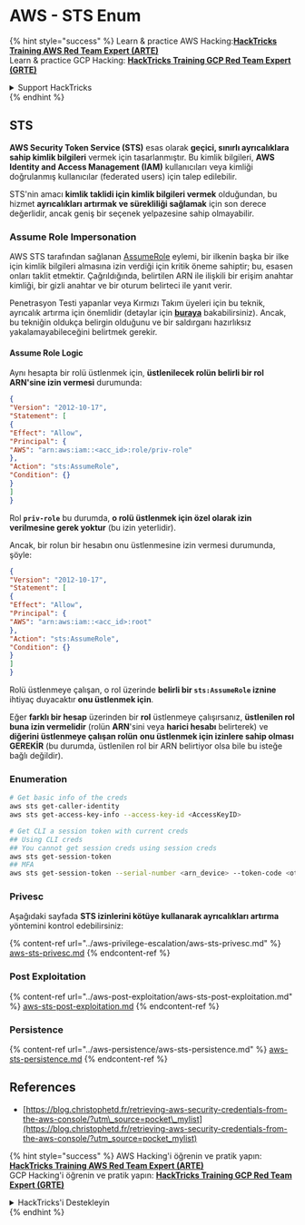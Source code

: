# AWS - STS Enum

{% hint style="success" %}
Learn & practice AWS Hacking:<img src="../../../.gitbook/assets/image (1) (1) (1) (1).png" alt="" data-size="line">[**HackTricks Training AWS Red Team Expert (ARTE)**](https://training.hacktricks.xyz/courses/arte)<img src="../../../.gitbook/assets/image (1) (1) (1) (1).png" alt="" data-size="line">\
Learn & practice GCP Hacking: <img src="../../../.gitbook/assets/image (2) (1).png" alt="" data-size="line">[**HackTricks Training GCP Red Team Expert (GRTE)**<img src="../../../.gitbook/assets/image (2) (1).png" alt="" data-size="line">](https://training.hacktricks.xyz/courses/grte)

<details>

<summary>Support HackTricks</summary>

* Check the [**subscription plans**](https://github.com/sponsors/carlospolop)!
* **Join the** 💬 [**Discord group**](https://discord.gg/hRep4RUj7f) or the [**telegram group**](https://t.me/peass) or **follow** us on **Twitter** 🐦 [**@hacktricks\_live**](https://twitter.com/hacktricks_live)**.**
* **Share hacking tricks by submitting PRs to the** [**HackTricks**](https://github.com/carlospolop/hacktricks) and [**HackTricks Cloud**](https://github.com/carlospolop/hacktricks-cloud) github repos.

</details>
{% endhint %}

## STS

**AWS Security Token Service (STS)** esas olarak **geçici, sınırlı ayrıcalıklara sahip kimlik bilgileri** vermek için tasarlanmıştır. Bu kimlik bilgileri, **AWS Identity and Access Management (IAM)** kullanıcıları veya kimliği doğrulanmış kullanıcılar (federated users) için talep edilebilir.

STS'nin amacı **kimlik taklidi için kimlik bilgileri vermek** olduğundan, bu hizmet **ayrıcalıkları artırmak ve sürekliliği sağlamak** için son derece değerlidir, ancak geniş bir seçenek yelpazesine sahip olmayabilir.

### Assume Role Impersonation

AWS STS tarafından sağlanan [AssumeRole](https://docs.aws.amazon.com/STS/latest/APIReference/API_AssumeRole.html) eylemi, bir ilkenin başka bir ilke için kimlik bilgileri almasına izin verdiği için kritik öneme sahiptir; bu, esasen onları taklit etmektir. Çağrıldığında, belirtilen ARN ile ilişkili bir erişim anahtar kimliği, bir gizli anahtar ve bir oturum belirteci ile yanıt verir.

Penetrasyon Testi yapanlar veya Kırmızı Takım üyeleri için bu teknik, ayrıcalık artırma için önemlidir (detaylar için [**buraya**](../aws-privilege-escalation/aws-sts-privesc.md#sts-assumerole) bakabilirsiniz). Ancak, bu tekniğin oldukça belirgin olduğunu ve bir saldırganı hazırlıksız yakalamayabileceğini belirtmek gerekir.

#### Assume Role Logic

Aynı hesapta bir rolü üstlenmek için, **üstlenilecek rolün belirli bir rol ARN'sine izin vermesi** durumunda:
```json
{
"Version": "2012-10-17",
"Statement": [
{
"Effect": "Allow",
"Principal": {
"AWS": "arn:aws:iam::<acc_id>:role/priv-role"
},
"Action": "sts:AssumeRole",
"Condition": {}
}
]
}
```
Rol **`priv-role`** bu durumda, **o rolü üstlenmek için özel olarak izin verilmesine gerek yoktur** (bu izin yeterlidir).

Ancak, bir rolun bir hesabın onu üstlenmesine izin vermesi durumunda, şöyle:
```json
{
"Version": "2012-10-17",
"Statement": [
{
"Effect": "Allow",
"Principal": {
"AWS": "arn:aws:iam::<acc_id>:root"
},
"Action": "sts:AssumeRole",
"Condition": {}
}
]
}
```
Rolü üstlenmeye çalışan, o rol üzerinde **belirli bir `sts:AssumeRole` iznine** ihtiyaç duyacaktır **onu üstlenmek için**.

Eğer **farklı bir hesap** üzerinden bir **rol** üstlenmeye çalışırsanız, **üstlenilen rol buna izin vermelidir** (rolün **ARN**'sini veya **harici hesabı** belirterek) ve **diğerini üstlenmeye çalışan rolün** **onu üstlenmek için izinlere sahip olması GEREKİR** (bu durumda, üstlenilen rol bir ARN belirtiyor olsa bile bu isteğe bağlı değildir).

### Enumeration
```bash
# Get basic info of the creds
aws sts get-caller-identity
aws sts get-access-key-info --access-key-id <AccessKeyID>

# Get CLI a session token with current creds
## Using CLI creds
## You cannot get session creds using session creds
aws sts get-session-token
## MFA
aws sts get-session-token --serial-number <arn_device> --token-code <otp_code>
```
### Privesc

Aşağıdaki sayfada **STS izinlerini kötüye kullanarak ayrıcalıkları artırma** yöntemini kontrol edebilirsiniz:

{% content-ref url="../aws-privilege-escalation/aws-sts-privesc.md" %}
[aws-sts-privesc.md](../aws-privilege-escalation/aws-sts-privesc.md)
{% endcontent-ref %}

### Post Exploitation

{% content-ref url="../aws-post-exploitation/aws-sts-post-exploitation.md" %}
[aws-sts-post-exploitation.md](../aws-post-exploitation/aws-sts-post-exploitation.md)
{% endcontent-ref %}

### Persistence

{% content-ref url="../aws-persistence/aws-sts-persistence.md" %}
[aws-sts-persistence.md](../aws-persistence/aws-sts-persistence.md)
{% endcontent-ref %}

## References

* [https://blog.christophetd.fr/retrieving-aws-security-credentials-from-the-aws-console/?utm\_source=pocket\_mylist](https://blog.christophetd.fr/retrieving-aws-security-credentials-from-the-aws-console/?utm_source=pocket_mylist)

{% hint style="success" %}
AWS Hacking'i öğrenin ve pratik yapın:<img src="../../../.gitbook/assets/image (1) (1) (1) (1).png" alt="" data-size="line">[**HackTricks Training AWS Red Team Expert (ARTE)**](https://training.hacktricks.xyz/courses/arte)<img src="../../../.gitbook/assets/image (1) (1) (1) (1).png" alt="" data-size="line">\
GCP Hacking'i öğrenin ve pratik yapın: <img src="../../../.gitbook/assets/image (2) (1).png" alt="" data-size="line">[**HackTricks Training GCP Red Team Expert (GRTE)**<img src="../../../.gitbook/assets/image (2) (1).png" alt="" data-size="line">](https://training.hacktricks.xyz/courses/grte)

<details>

<summary>HackTricks'i Destekleyin</summary>

* [**abonelik planlarını**](https://github.com/sponsors/carlospolop) kontrol edin!
* **💬 [**Discord grubuna**](https://discord.gg/hRep4RUj7f) veya [**telegram grubuna**](https://t.me/peass) katılın ya da **Twitter'da** 🐦 [**@hacktricks\_live**](https://twitter.com/hacktricks_live)**'i takip edin.**
* **Hacking ipuçlarını paylaşmak için [**HackTricks**](https://github.com/carlospolop/hacktricks) ve [**HackTricks Cloud**](https://github.com/carlospolop/hacktricks-cloud) github reposuna PR gönderin.**

</details>
{% endhint %}
